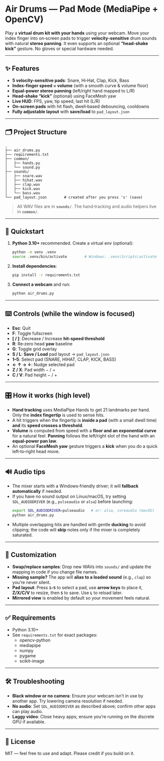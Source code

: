 # Air Drums — Pad Mode (MediaPipe + OpenCV)

Play a **virtual drum kit with your hands** using your webcam. Move your index finger into on‑screen pads to trigger **velocity‑sensitive** drum sounds with natural **stereo panning**. It even supports an optional **“head‑shake kick”** gesture. No gloves or special hardware needed.

---

## ✨ Features
- **5 velocity‑sensitive pads**: Snare, Hi‑Hat, Clap, Kick, Bass
- **Index‑finger speed = volume** (with a smooth curve & volume floor)
- **Equal‑power stereo panning** (left/right hand mapped to L/R)
- **Head‑shake “kick”** (optional) using FaceMesh yaw
- **Live HUD**: FPS, yaw, tip speed, last hit (L/R)
- **On‑screen pads** with hit flash, dwell‑based debouncing, cooldowns
- **Fully adjustable layout** with **save/load** to `pad_layout.json`

---

## 🗂️ Project Structure
```
.
├── air_drums.py
├── requirements.txt
├── common/
│   ├── hands.py
│   └── sound.py
├── sounds/
│   ├── snare.wav
│   ├── hihat.wav
│   ├── clap.wav
│   ├── kick.wav
│   └── bass.wav
└── pad_layout.json        # created after you press 's' (save)
```
> All WAV files are in **`sounds/`**. The hand‑tracking and audio helpers live in **`common/`**.

---

## 🚀 Quickstart
1. **Python 3.10+** recommended. Create a virtual env (optional):
   ```bash
   python -m venv .venv
   source .venv/bin/activate        # Windows: .venv\Scripts\activate
   ```
2. **Install dependencies**:
   ```bash
   pip install -r requirements.txt
   ```
3. **Connect a webcam** and run:
   ```bash
   python air_drums.py
   ```

---

## ⌨️ Controls (while the window is focused)
- **Esc**: Quit
- **F**: Toggle fullscreen
- **[ / ]**: Decrease / Increase **hit‑speed threshold**
- **R**: Re‑zero head **yaw** baseline
- **G**: Toggle grid overlay
- **S / L**: **Save / Load** pad layout → `pad_layout.json`
- **1–5**: Select pad (SNARE, HIHAT, CLAP, KICK, BASS)
- **← ↑ → ↓**: Nudge selected pad
- **Z / X**: Pad width − / +
- **C / V**: Pad height − / +

---

## 🎛️ How it works (high level)
- **Hand tracking** uses MediaPipe Hands to get 21 landmarks per hand. Only the **index fingertip** is used to sense hits.
- A hit triggers when the fingertip is **inside a pad** (with a small dwell time) **and** its **speed crosses a threshold**.
- **Volume** is computed from speed with a **floor and an exponential curve** for a natural feel. **Panning** follows the left/right slot of the hand with an **equal‑power pan law**.
- An optional **FaceMesh yaw** gesture triggers a **kick** when you do a quick left‑to‑right head move.

---

## 🔊 Audio tips
- The mixer starts with a Windows‑friendly driver; it will **fallback automatically** if needed.
- If you have no sound output on Linux/macOS, try setting `SDL_AUDIODRIVER` (e.g., `pulseaudio` or `alsa`) before launching:
  ```bash
  export SDL_AUDIODRIVER=pulseaudio   # or: alsa, coreaudio (macOS)
  python air_drums.py
  ```
- Multiple overlapping hits are handled with gentle **ducking** to avoid clipping; the code will **skip** notes only if the mixer is completely saturated.

---

## 🧩 Customization
- **Swap/replace samples**: Drop new WAVs into `sounds/` and update the mapping in code if you change file names.
- **Missing sample?** The app will **alias to a loaded sound** (e.g., `clap`) so you’re never silent.
- **Pad layout**: Press **`1–5`** to select a pad, use **arrow keys** to place it, **Z/X/C/V** to resize, then **`S`** to save. Use **`L`** to reload later.
- **Mirrored view** is enabled by default so your movement feels natural.

---

## ✅ Requirements
- Python 3.10+
- See `requirements.txt` for exact packages:
  - opencv-python
  - mediapipe
  - numpy
  - pygame
  - scikit-image

---

## 🛠️ Troubleshooting
- **Black window or no camera**: Ensure your webcam isn’t in use by another app. Try lowering camera resolution if needed.
- **No audio**: Set `SDL_AUDIODRIVER` as described above; confirm other apps can play audio.
- **Laggy video**: Close heavy apps; ensure you’re running on the discrete GPU if available.

---

## 📄 License
MIT — feel free to use and adapt. Please credit if you build on it.
